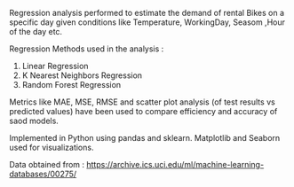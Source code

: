 Regression analysis performed  to estimate the demand of rental Bikes on a specific day given conditions like Temperature, WorkingDay, Seasom ,Hour of the day etc.

Regression Methods used in the analysis :

1. Linear Regression 
2. K Nearest Neighbors Regression
3. Random Forest Regression 

Metrics like MAE, MSE, RMSE and scatter plot analysis (of test results vs predicted values) have been used to compare efficiency and accuracy of saod models. 


Implemented in Python using pandas and sklearn. 
Matplotlib and Seaborn used for visualizations.

Data obtained from :
https://archive.ics.uci.edu/ml/machine-learning-databases/00275/

